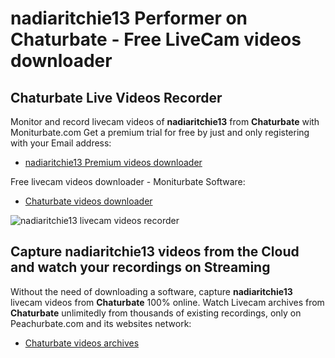# nadiaritchie13 Performer on Chaturbate - Free LiveCam videos downloader

## Chaturbate Live Videos Recorder

Monitor and record livecam videos of **nadiaritchie13** from **Chaturbate** with Moniturbate.com
Get a premium trial for free by just and only registering with your Email address:
* [nadiaritchie13 Premium videos downloader](https://moniturbate.com/request-demo-licence-key.html)

Free livecam videos downloader - Moniturbate Software:
* [Chaturbate videos downloader](https://moniturbate.com/moniturbate-download-software.html)

![nadiaritchie13 livecam videos recorder](https://peachurnet.com/templates/moniturbate-software.png)


## Capture nadiaritchie13 videos from the Cloud and watch your recordings on Streaming

Without the need of downloading a software, capture **nadiaritchie13** livecam videos from **Chaturbate** 100% online.
Watch Livecam archives from **Chaturbate** unlimitedly from thousands of existing recordings, only on Peachurbate.com and its websites network:
* [Chaturbate videos archives](https://peachurnet.com/)